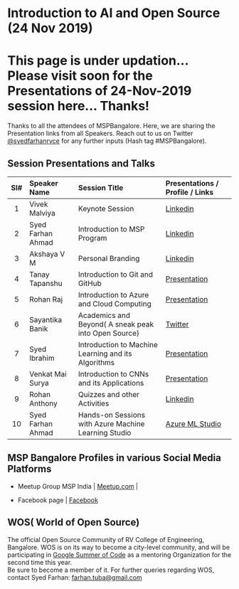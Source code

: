 # Introduction to AI and Open Source (24 Nov 2019)

# This page is under updation... Please visit soon for the Presentations of 24-Nov-2019 session here... Thanks!

Thanks to all the attendees of MSPBangalore.  Here, we are sharing the Presentation links from all Speakers. Reach out to us on Twitter [@syedfarhanrvce](https://twitter.com/syedfarhanrvce) for any further inputs (Hash tag #MSPBangalore).


## Session Presentations and Talks

| Sl# | Speaker Name | Session Title | Presentations / Profile / Links |
|:---:|:-----------|:---------|:------------|
| 1 | Vivek Malviya | Keynote Session | [Linkedin](https://www.linkedin.com/in/vivek-malviya-0b0b046a/)   |
| 2 | Syed Farhan Ahmad | Introduction to MSP Program | [Linkedin](https://www.linkedin.com/in/syedfarhanahmad/)  |
| 3 | Akshaya V M  | Personal Branding | [Linkedin](https://www.linkedin.com/in/akshayavm/)  |
| 4 | Tanay Tapanshu | Introduction to Git and GitHub | [Presentation](https://stdntpartners-my.sharepoint.com/:p:/g/personal/farhan_studentpartner_com/EYQ3kLK5XttKug1Fd0YKtsoBmn_pF9hFjJ-y_gyes1eHcw?e=jOmIai)  |
| 5 | Rohan Raj | Introduction to Azure and Cloud Computing | [Presentation](https://stdntpartners-my.sharepoint.com/:p:/g/personal/farhan_studentpartner_com/EZiQ1JwkPexNua3ndYLIyjEB62ogQuptONCYrYiFzC-yZw?e=KZBoZa)  |
| 6 | Sayantika Banik | Academics and Beyond( A sneak peak into Open Source) | [Twitter](https://twitter.com/sayabanik)  |
| 7 | Syed Ibrahim | Introduction to Machine Learning and its Algorithms | [Presentation](https://stdntpartners-my.sharepoint.com/:p:/g/personal/farhan_studentpartner_com/EQ6Do3vlsRhGmDKYG6KDvWIBHMTobFjqZ7jaEvv1rHIyMg?e=8wy1Hq)  |
| 8 | Venkat Mai Surya | Introduction to CNNs and its Applications | [Presentation](https://stdntpartners-my.sharepoint.com/:p:/g/personal/farhan_studentpartner_com/EefP97zlfZhIv8xl6DuWdv0BjqFvhHu5OfTvAqr8LaTKhQ?e=kkoCcB)  |
| 9 | Rohan Anthony | Quizzes and other Activities | [Linkedin](https://www.linkedin.com/in/rohan-antony-582300173/)  |
| 10 | Syed Farhan Ahmad | Hands-on Sessions with Azure Machine Learning Studio | [Azure ML Studio](https://studio.azureml.net/)  |


## MSP Bangalore Profiles in various Social Media Platforms

* Meetup Group MSP India | [Meetup.com](https://www.meetup.com/Microsoft-Student-Partners-India/events/) | 

* Facebook page | [Facebook](https://www.facebook.com/Microsoft-Student-Partner-Bangalore-103413524463276/)

## WOS( World of Open Source)
The official Open Source Community of RV College of Engineering, Bangalore. WOS is on its way to become a city-level community, and will be participating in [Google Summer of Code](https://summerofcode.withgoogle.com) as a mentoring Organization for the second time this year.  
Be sure to become a member of it. For further queries regarding WOS, contact Syed Farhan: farhan.tuba@gmail.com


